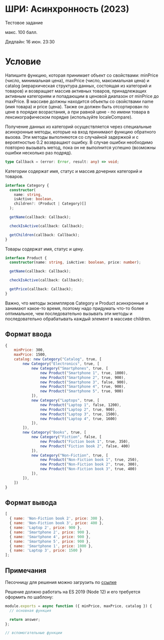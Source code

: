 # ШРИ: Асинхронность (2023)

Тестовое задание

макс. 100 балл.

Дедлайн: 16 июн. 23:30

# Условие

Напишите функцию, которая принимает объект со свойствами: minPrice (число, минимальная цена), maxPrice (число, максимальная цена) и catalog (иерархическая структура данных, состоящая из категорий и товаров) и возвращает массив активных товаров, принадлежащих активным категориям и попадающим в ценовой диапазон от minPrice до maxPrice. В массиве должны находится объекты со свойствами name (имя товара) и price (цена). Также он должен быть отсортирован по цене в порядке возрастания, а при равной цене - по имени товара в лексикографическом порядке (используйте localeCompare).

Получение данных из категорий осуществляется через специальные асинхронные методы, которые на вход принимают функцию обратного вызова. Эти методы выполняются со случайной задержкой и с вероятностью 0.2 возвращают ошибку. В случае ошибки необходимо повторно вызывать метод, пока он не выполнится успешно (возможны ошибки несколько раз подряд).

```ts
type Callback = (error: Error, result: any) => void;
```

Категории содержат имя, статус и массив дочерних категорий и товаров.

```ts
interface Category {
  constructor(
    name: string,
    isActive: boolean,
    children?: (Product | Category)[]
  );

  getName(callback: Callback);

  checkIsActive(callback: Callback);

  getChildren(callback: Callback);
}
```

Товары содержат имя, статус и цену.

```ts
interface Product {
  constructor(name: string, isActive: boolean, price: number);

  getName(callback: Callback);

  checkIsActive(callback: Callback);

  getPrice(callback: Callback);
}
```

Важно, что методы экземпляров Category и Product асинхронные и занимают какое-то время, поэтому надо придумать что-то более оптимальное, чем последовательно вызывать эти методы и последовательно обрабатывать каждый элемент в массиве children.

## Формат ввода

```js
{  
    minPrice: 300,  
    maxPrice: 1500,  
    catalog: new Category("Catalog", true, [  
        new Category("Electronics", true, [  
            new Category("Smartphones", true, [  
                new Product("Smartphone 1", true, 1000),  
                new Product("Smartphone 2", true, 900),  
                new Product("Smartphone 3", false, 900),  
                new Product("Smartphone 4", true, 900),  
                new Product("Smartphone 5", true, 900)  
            ]),  
            new Category("Laptops", true, [  
                new Product("Laptop 1", false, 1200),  
                new Product("Laptop 2", true, 900),  
                new Product("Laptop 3", true, 1500),  
                new Product("Laptop 4", true, 1600)  
            ]),  
        ]),  
        new Category("Books", true, [  
            new Category("Fiction", false, [  
                new Product("Fiction book 1", true, 350),  
                new Product("Fiction book 2", false, 400)  
            ]),  
            new Category("Non-Fiction", true, [  
                new Product("Non-Fiction book 1", true, 250),  
                new Product("Non-Fiction book 2", true, 300),  
                new Product("Non-Fiction book 3", true, 400)  
            ]),  
        ]),  
    ])  
}
```

## Формат вывода

```js
[
  { name: 'Non-Fiction book 2', price: 300 },
  { name: 'Non-Fiction book 3', price: 400 },
  { name: 'Laptop 2', price: 900 },
  { name: 'Smartphone 2', price: 900 },
  { name: 'Smartphone 4', price: 900 },
  { name: 'Smartphone 5', price: 900 },
  { name: 'Smartphone 1', price: 1000 },
  { name: 'Laptop 3', price: 1500 }
];
```

## Примечания

Песочницу для решения можно загрузить по [ссылке](https://disk.yandex.ru/d/U0ga_1Khl3cgHA)

Решение должно работать на ES 2019 (Node 12) и его требуется оформить по шаблону:

```js
module.exports = async function ({ minPrice, maxPrice, catalog }) {
  // основная функция

  return answer;
};

// вспомогательные функции
```
